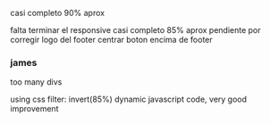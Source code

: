 casi completo 90% aprox

falta terminar el responsive
casi completo 85% aprox
pendiente por corregir logo del footer
centrar boton encima de footer

### james
too many divs

using css filter: invert(85%)
dynamic javascript code,
very good improvement
